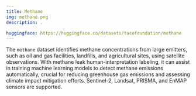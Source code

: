 ```yaml
---
title: Methane
img: methane.png
description: .

huggingface: https://huggingface.co/datasets/tacofoundation/methane
---
```


The `methane` dataset identifies methane concentrations from large emitters, such as oil and gas facilities, landfills, and agricultural sites, using satellite observations. With methane leak human-interpretation labeling, it can assist in training machine learning models to detect methane emissions automatically, crucial for reducing greenhouse gas emissions and assessing climate impact mitigation efforts. Sentinel-2, Landsat, PRISMA, and EnMAP sensors are supported.